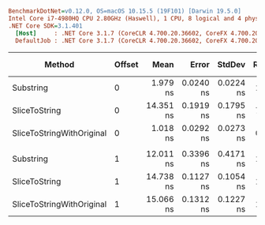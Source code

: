 ﻿``` ini

BenchmarkDotNet=v0.12.0, OS=macOS 10.15.5 (19F101) [Darwin 19.5.0]
Intel Core i7-4980HQ CPU 2.80GHz (Haswell), 1 CPU, 8 logical and 4 physical cores
.NET Core SDK=3.1.401
  [Host]     : .NET Core 3.1.7 (CoreCLR 4.700.20.36602, CoreFX 4.700.20.37001), X64 RyuJIT
  DefaultJob : .NET Core 3.1.7 (CoreCLR 4.700.20.36602, CoreFX 4.700.20.37001), X64 RyuJIT


```
|                    Method | Offset |      Mean |     Error |    StdDev | Ratio | RatioSD |  Gen 0 | Gen 1 | Gen 2 | Allocated |
|-------------------------- |------- |----------:|----------:|----------:|------:|--------:|-------:|------:|------:|----------:|
|                 Substring |      0 |  1.979 ns | 0.0240 ns | 0.0224 ns |  1.00 |    0.00 |      - |     - |     - |         - |
|             SliceToString |      0 | 14.351 ns | 0.1919 ns | 0.1795 ns |  7.25 |    0.13 | 0.0102 |     - |     - |      32 B |
| SliceToStringWithOriginal |      0 |  1.018 ns | 0.0292 ns | 0.0273 ns |  0.51 |    0.02 |      - |     - |     - |         - |
|                           |        |           |           |           |       |         |        |       |       |           |
|                 Substring |      1 | 12.011 ns | 0.3396 ns | 0.4171 ns |  1.00 |    0.00 | 0.0102 |     - |     - |      32 B |
|             SliceToString |      1 | 14.738 ns | 0.1127 ns | 0.1054 ns |  1.22 |    0.05 | 0.0102 |     - |     - |      32 B |
| SliceToStringWithOriginal |      1 | 15.066 ns | 0.1312 ns | 0.1227 ns |  1.24 |    0.05 | 0.0102 |     - |     - |      32 B |